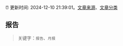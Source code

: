 :alarm_clock: 更新时间: 2024-12-10 21:39:01。[文章来源](/README.md)、[文章分类](/TAGS.md)

## 报告


> 关键字：`报告`、`月报`



